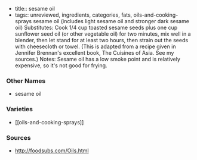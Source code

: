- title:: sesame oil
- tags:: unreviewed, ingredients, categories, fats, oils-and-cooking-sprays
sesame oil (includes light sesame oil and stronger dark sesame oil) Substitutes: Cook 1/4 cup toasted sesame seeds plus one cup sunflower seed oil (or other vegetable oil) for two minutes, mix well in a blender, then let stand for at least two hours, then strain out the seeds with cheesecloth or towel. (This is adapted from a recipe given in Jennifer Brennan's excellent book, The Cuisines of Asia. See my sources.) Notes: Sesame oil has a low smoke point and is relatively expensive, so it's not good for frying.

### Other Names

* sesame oil

### Varieties

* [[oils-and-cooking-sprays]]

### Sources
* http://foodsubs.com/Oils.html
